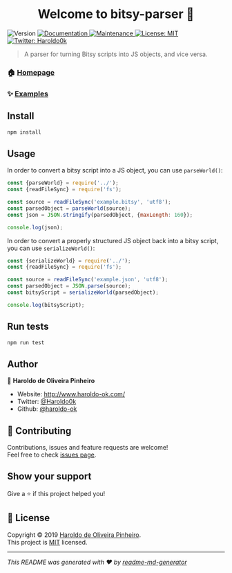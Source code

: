 <h1 align="center">Welcome to bitsy-parser 👋</h1>
<p>
  <img alt="Version" src="https://img.shields.io/badge/version-0.0.1-blue.svg?cacheSeconds=2592000" />
  <a href="https://github.com/haroldo-ok/bitsy-parser/#readme" target="_blank">
    <img alt="Documentation" src="https://img.shields.io/badge/documentation-yes-brightgreen.svg" />
  </a>
  <a href="https://github.com/haroldo-ok/bitsy-parser//graphs/commit-activity" target="_blank">
    <img alt="Maintenance" src="https://img.shields.io/badge/Maintained%3F-yes-green.svg" />
  </a>
  <a href="https://github.com/haroldo-ok/bitsy-parser//blob/master/LICENSE" target="_blank">
    <img alt="License: MIT" src="https://img.shields.io/github/license/haroldo-ok/bitsy-parser" />
  </a>
  <a href="https://twitter.com/Haroldo0k" target="_blank">
    <img alt="Twitter: Haroldo0k" src="https://img.shields.io/twitter/follow/Haroldo0k.svg?style=social" />
  </a>
</p>

> A parser for turning Bitsy scripts into JS objects, and vice versa.

### 🏠 [Homepage](https://github.com/haroldo-ok/bitsy-parser)

### ✨ [Examples](https://github.com/haroldo-ok/bitsy-parser/example)

## Install

```sh
npm install
```

## Usage

In order to convert a bitsy script into a JS object, you can use `parseWorld()`:

```javascript
const {parseWorld} = require('../');
const {readFileSync} = require('fs');

const source = readFileSync('example.bitsy', 'utf8');
const parsedObject = parseWorld(source);
const json = JSON.stringify(parsedObject, {maxLength: 160});

console.log(json);
```

In order to convert a properly structured JS object back into a bitsy script, you can use `serializeWorld()`:

```javascript
const {serializeWorld} = require('../');
const {readFileSync} = require('fs');

const source = readFileSync('example.json', 'utf8');
const parsedObject = JSON.parse(source);
const bitsyScript = serializeWorld(parsedObject);

console.log(bitsyScript);
```

## Run tests

```sh
npm run test
```

## Author

👤 **Haroldo de Oliveira Pinheiro**

* Website: http://www.haroldo-ok.com/
* Twitter: [@Haroldo0k](https://twitter.com/Haroldo0k)
* Github: [@haroldo-ok](https://github.com/haroldo-ok)

## 🤝 Contributing

Contributions, issues and feature requests are welcome!<br />Feel free to check [issues page](https://github.com/haroldo-ok/bitsy-parser/issues).

## Show your support

Give a ⭐️ if this project helped you!

## 📝 License

Copyright © 2019 [Haroldo de Oliveira Pinheiro](https://github.com/haroldo-ok).<br />
This project is [MIT](https://github.com/haroldo-ok/bitsy-parser//blob/master/LICENSE) licensed.

***
_This README was generated with ❤️ by [readme-md-generator](https://github.com/kefranabg/readme-md-generator)_